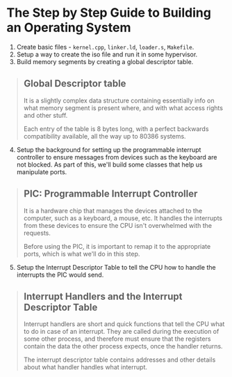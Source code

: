 # The Step by Step Guide to Building an Operating System

1. Create basic files - `kernel.cpp`, `linker.ld`, `loader.s`, `Makefile`.
2. Setup a way to create the iso file and run it in some hypervisor.
3. Build memory segments by creating a global descriptor table.

> ## Global Descriptor table
>
> It is a slightly complex data structure containing essentially info on what memory segment is
> present where, and with what access rights and other stuff.
>
> Each entry of the table is 8 bytes long, with a perfect backwards compatibility available, all the
> way up to 80386 systems.

4. Setup the background for setting up the programmable interrupt controller to ensure messages from
   devices such as the keyboard are not blocked.
   As part of this, we'll build some classes that help us manipulate ports.

> ## PIC: Programmable Interrupt Controller
>
> It is a hardware chip that manages the devices attached to the computer, such as a keyboard, a
> mouse, etc. It handles the interrupts from these devices to ensure the CPU isn't overwhelmed with
> the requests.
>
> Before using the PIC, it is important to remap it to the appropriate ports, which is what we'll do
> in this step.

5. Setup the Interrupt Descriptor Table to tell the CPU how to handle the interrupts the PIC would
   send.

> ## Interrupt Handlers and the Interrupt Descriptor Table
>
> Interrupt handlers are short and quick functions that tell the CPU what to do in case of an
> interrupt. They are called during the execution of some other process, and therefore must ensure
> that the registers contain the data the other process expects, once the handler returns.
>
> The interrupt descriptor table contains addresses and other details about what handler handles
> what interrupt.
